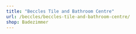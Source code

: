 ```yaml
---
title: "Beccles Tile and Bathroom Centre"
url: /beccles/beccles-tile-and-bathroom-centre/
shop: Badezimmer
---
```

